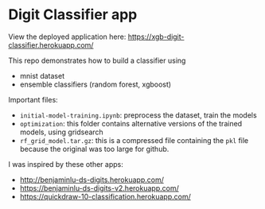# Digit Classifier app

View the deployed application here: https://xgb-digit-classifier.herokuapp.com/

This repo demonstrates how to build a classifier using 
* mnist dataset
* ensemble classifiers (random forest, xgboost)

Important files:
* `initial-model-training.ipynb`: preprocess the dataset, train the models
* `optimization`: this folder contains alternative versions of the trained models, using gridsearch
* `rf_grid_model.tar.gz`: this is a compressed file containing the `pkl` file because the original was too large for github.


I was inspired by these other apps:
* http://benjaminlu-ds-digits.herokuapp.com/
* https://benjaminlu-ds-digits-v2.herokuapp.com/
* https://quickdraw-10-classification.herokuapp.com/
